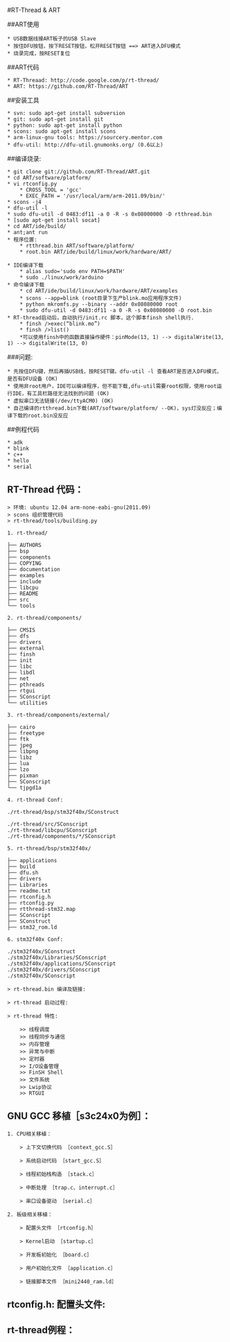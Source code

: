 #RT-Thread & ART

##ART使用

	* USB数据线接ART板子的USB Slave
	* 按住DFU按钮，按下RESET按钮，松开RESET按钮 ==> ART进入DFU模式
	* 烧录完成，按RESET复位

##ART代码

	* RT-Threaad: http://code.google.com/p/rt-thread/
	* ART: https://github.com/RT-Thread/ART

##安装工具

	* svn: sudo apt-get install subversion
	* git: sudo apt-get install git
	* python: sudo apt-get install python
	* scons: sudo apt-get install scons
	* arm-linux-gnu tools: https://sourcery.mentor.com
	* dfu-util: http://dfu-util.gnumonks.org/ (0.6以上)

##编译烧录:

	* git clone git://github.com/RT-Thread/ART.git
	* cd ART/software/platform/
	* vi rtconfig.py
		* CROSS_TOOL = 'gcc'
		* EXEC_PATH = '/usr/local/arm/arm-2011.09/bin/'
	* scons -j4
	* dfu-util -l
	* sudo dfu-util -d 0483:df11 -a 0 -R -s 0x08000000 -D rtthread.bin
	* [sudo apt-get install socat]
	* cd ART/ide/build/
	* ant;ant run
	* 程序位置:
		* rtthread.bin ART/software/platform/
		* root.bin ART/ide/build/linux/work/hardware/ART/ 

	* IDE编译下载
		* alias sudo='sudo env PATH=$PATH'
		* sudo ./linux/work/arduino
	* 命令编译下载
		* cd ART/ide/build/linux/work/hardware/ART/examples
		* scons --app=blink (root目录下生产blink.mo应用程序文件)
		* python mkromfs.py --binary --addr 0x08080000 root
		* sudo dfu-util -d 0483:df11 -a 0 -R -s 0x08080000 -D root.bin
	* RT-thread启动后，自动执行/init.rc 脚本，这个脚本finsh shell执行.
		* finsh />exec(“blink.mo”)
		* finsh />list()
		*可以使用finsh中的函数直接操作硬件：pinMode(13, 1) --> digitalWrite(13, 1) --> digitalWrite(13, 0)

###问题:

	* 先按住DFU键，然后再插USB线，按RESET键。dfu-util -l 查看ART是否进入DFU模式，是否有DFU设备 (OK)
	* 使用非root用户，IDE可以编译程序，但不能下载,dfu-util需要root权限，使用root运行IDE，有工具栏路径无法找到的问题 (OK)
	* 虚拟串口无法链接(/dev/ttyACM0) (OK) 
	* 自己编译的rtthread.bin下载(ART/software/platform/ --OK)，sys灯没反应；编译下载的root.bin没反应

##例程代码

	* adk
	* blink
	* c++
	* hello
	* serial

## RT-Thread 代码：

	> 环境: ubuntu 12.04 arm-none-eabi-gnu(2011.09)
	> scons 组织管理代码
	> rt-thread/tools/building.py

	1. rt-thread/

	├── AUTHORS
	├── bsp
	├── components
	├── COPYING
	├── documentation
	├── examples
	├── include
	├── libcpu
	├── README
	├── src
	└── tools

	2. rt-thread/components/

	├── CMSIS
	├── dfs
	├── drivers
	├── external
	├── finsh
	├── init
	├── libc
	├── libdl
	├── net
	├── pthreads
	├── rtgui
	├── SConscript
	└── utilities

	3. rt-thread/components/external/

	├── cairo
	├── freetype
	├── ftk
	├── jpeg
	├── libpng
	├── libz
	├── lua
	├── lzo
	├── pixman
	├── SConscript
	└── tjpgd1a

	4. rt-thread Conf:

	./rt-thread/bsp/stm32f40x/SConstruct

	./rt-thread/src/SConscript
	./rt-thread/libcpu/SConscript
	./rt-thread/components/*/SConscript

	5. rt-thread/bsp/stm32f40x/

	├── applications
	├── build
	├── dfu.sh
	├── drivers
	├── Libraries
	├── readme.txt
	├── rtconfig.h
	├── rtconfig.py
	├── rtthread-stm32.map
	├── SConscript
	├── SConstruct
	├── stm32_rom.ld

	6. stm32f40x Conf:

	./stm32f40x/SConstruct
	./stm32f40x/Libraries/SConscript
	./stm32f40x/applications/SConscript
	./stm32f40x/drivers/SConscript
	./stm32f40x/SConscript

	> rt-thread.bin 编译及链接:
	
	> rt-thread 启动过程:

	> rt-thread 特性:

		>> 线程调度
		>> 线程同步与通信
		>> 内存管理
		>> 异常与中断
		>> 定时器
		>> I/O设备管理
		>> FinSH Shell
		>> 文件系统
		>> Lwip协议
		>> RTGUI

## GNU GCC 移植［s3c24x0为例］：

	1. CPU相关移植：

		> 上下文切换代码 ［context_gcc.S］

		> 系统启动代码 ［start_gcc.S］

		> 线程初始栈构造 ［stack.c］

		> 中断处理 ［trap.c、interrupt.c］

		> 串口设备驱动 ［serial.c］

	2. 板级相关移植：

		> 配置头文件 ［rtconfig.h］

		> Kernel启动 ［startup.c］

		> 开发板初始化 ［board.c］

		> 用户初始化文件 ［application.c］

		> 链接脚本文件 ［mini2440_ram.ld］

## rtconfig.h: 配置头文件:

## rt-thread例程：
